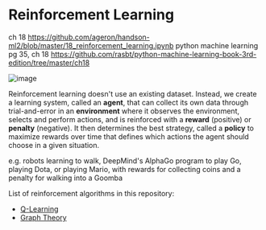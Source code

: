 # Reinforcement Learning

ch 18
https://github.com/ageron/handson-ml2/blob/master/18_reinforcement_learning.ipynb
python machine learning pg 35, ch 18
https://github.com/rasbt/python-machine-learning-book-3rd-edition/tree/master/ch18

![image](https://user-images.githubusercontent.com/89811204/132997613-982173db-9d8b-4470-9a39-5e7dd7878197.png)

Reinforcement learning doesn't use an existing dataset. Instead, we create a learning system, called an **agent**, that can collect its own data through trial-and-error in an **environment** where it observes the environment, selects and perform actions, and is reinforced with a **reward** (positive) or **penalty** (negative). It then determines the best strategy, called a **policy** to maximize rewards over time that defines which actions the agent should choose in a given situation.

e.g. robots learning to walk, DeepMind's AlphaGo program to play Go, playing Dota, or playing Mario, with rewards for collecting coins and a penalty for walking into a Goomba

List of reinforcement algorithms in this repository:
  - [Q-Learning](https://github.com/Madison-Bunting/INDE-577/tree/main/reinforcement%20learning/1%20-%20q-learning)
  - [Graph Theory](https://github.com/Madison-Bunting/INDE-577/tree/main/reinforcement%20learning/2%20-%20graph%20theory)
